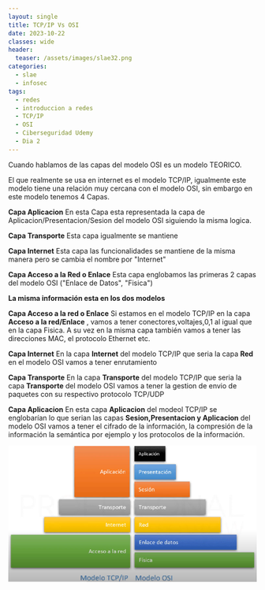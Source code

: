 ```yaml
---
layout: single
title: TCP/IP Vs OSI
date: 2023-10-22
classes: wide
header:
  teaser: /assets/images/slae32.png
categories:
  - slae
  - infosec
tags:
  - redes
  - introduccion a redes
  - TCP/IP
  - OSI
  - Ciberseguridad Udemy
  - Dia 2
---
```


Cuando hablamos de las capas del modelo OSI es un modelo TEORICO.

El que realmente se usa en internet es el modelo TCP/IP, igualmente este modelo tiene una relación muy cercana con el modelo OSI, sin embargo en este modelo tenemos 4 Capas.

**Capa Aplicacion**
	En esta Capa esta representada la capa de Aplicacion/Presentacion/Sesion del modelo OSI siguiendo la misma logica.

**Capa Transporte**
	Esta capa igualmente se mantiene

**Capa Internet**
	Esta capa las funcionalidades se mantiene de la misma manera pero se cambia el nombre por "Internet"

**Capa Acceso a la Red o Enlace**
	Esta capa englobamos las primeras 2 capas del modelo OSI ("Enlace de Datos", "Fisica")

**La misma información esta en los dos modelos**

**Capa Acceso a la red o Enlace**
	Si estamos en el modelo  TCP/IP en la capa **Acceso a la red/Enlace** , vamos a tener conectores,voltajes,0,1 al igual que en la capa Fisica.
		A su vez en la misma capa también vamos a tener las direcciones MAC, el protocolo Ethernet etc.

**Capa Internet**
	En la capa **Internet** del modelo TCP/IP que seria la capa **Red** en el modelo OSI vamos a tener enrutamiento

**Capa Transporte**
	En la capa **Transporte** del modelo TCP/IP que seria la capa **Transporte** del modelo OSI vamos a tener la gestion de envio de paquetes con su respectivo protocolo TCP/UDP

**Capa Aplicacion**
	En esta capa **Aplicacion** del modeol TCP/IP se englobarían lo que serian las capas **Sesion,Presentacion y Aplicacion** del modelo OSI vamos a tener el cifrado de la información, la compresión de la información la semántica por ejemplo y los protocolos de la información.


![[Pasted image 20231121092212.png]](../assets/images/img-ciberseguridad-udemy/Pasted%20image%2020231121092212.png)